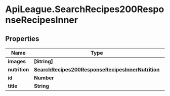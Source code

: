# ApiLeague.SearchRecipes200ResponseRecipesInner

## Properties

Name | Type | Description | Notes
------------ | ------------- | ------------- | -------------
**images** | **[String]** |  | [optional] 
**nutrition** | [**SearchRecipes200ResponseRecipesInnerNutrition**](SearchRecipes200ResponseRecipesInnerNutrition.md) |  | [optional] 
**id** | **Number** |  | [optional] 
**title** | **String** |  | [optional] 


